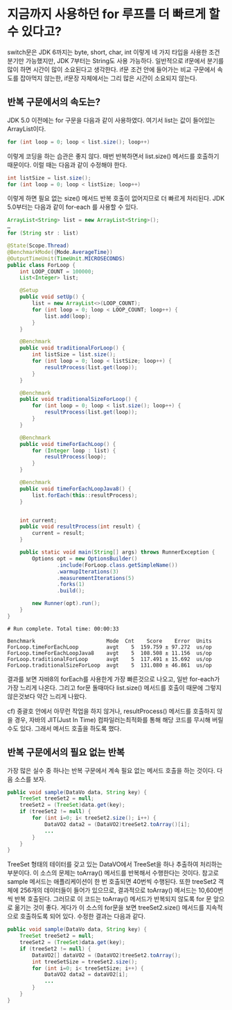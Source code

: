 # 지금까지 사용하던 for 루프를 더 빠르게 할 수 있다고?

switch문은 JDK 6까지는 byte, short, char, int 이렇게 네 가지 타입을 사용한 조건 분기만 가능했지만, JDK 7부터는 String도 사용 가능하다. 일반적으로 if문에서 분기를 많이 하면 시간이 많이 소요된다고 생각한다. if문 조건 안에 들어가는 비교 구문에서 속도를 잡아먹지 않는한, if문장 자체에서는 그리 많은 시간이 소요되지 않는다.

## 반복 구문에서의 속도는?

JDK 5.0 이전에는 for 구문을 다음과 같이 사용하였다. 여기서 list는 값이 들어있는 ArrayList이다.

```java
for (int loop = 0; loop < list.size(); loop++)
```

이렇게 코딩을 하는 습관은 좋지 않다. 매번 반복하면서 list.size\(\) 메서드를 호출하기 때문이다. 이럴 때는 다음과 같이 수정해야 한다.

```java
int listSize = list.size();
for (int loop = 0; loop < listSize; loop++)
```

이렇게 하면 필요 없는 size\(\) 메서드 반복 호출이 없어지므로 더 빠르게 처리된다. JDK 5.0부터는 다음과 같이 for-each 를 사용할 수 있다.

```java
ArrayList<String> list = new ArrayList<String>();
…
for (String str : list)
```

```java
@State(Scope.Thread)
@BenchmarkMode({Mode.AverageTime})
@OutputTimeUnit(TimeUnit.MICROSECONDS)
public class ForLoop {
    int LOOP_COUNT = 100000;
    List<Integer> list;

    @Setup
    public void setUp() {
        list = new ArrayList<>(LOOP_COUNT);
        for (int loop = 0; loop < LOOP_COUNT; loop++) {
            list.add(loop);
        }
    }

    @Benchmark
    public void traditionalForLoop() {
        int listSize = list.size();
        for (int loop = 0; loop < listSize; loop++) {
            resultProcess(list.get(loop));
        }
    }

    @Benchmark
    public void traditionalSizeForLoop() {
        for (int loop = 0; loop < list.size(); loop++) {
            resultProcess(list.get(loop));
        }
    }

    @Benchmark
    public void timeForEachLoop() {
        for (Integer loop : list) {
            resultProcess(loop);
        }
    }

    @Benchmark
    public void timeForEachLoopJava8() {
        list.forEach(this::resultProcess);
    }


    int current;
    public void resultProcess(int result) {
        current = result;
    }

    public static void main(String[] args) throws RunnerException {
        Options opt = new OptionsBuilder()
                .include(ForLoop.class.getSimpleName())
                .warmupIterations(3)
                .measurementIterations(5)
                .forks(1)
                .build();

        new Runner(opt).run();
    }
}
```

```text
# Run complete. Total time: 00:00:33

Benchmark                       Mode  Cnt    Score    Error  Units
ForLoop.timeForEachLoop         avgt    5  159.759 ± 97.272  us/op
ForLoop.timeForEachLoopJava8    avgt    5  108.508 ± 11.156  us/op
ForLoop.traditionalForLoop      avgt    5  117.491 ± 15.692  us/op
ForLoop.traditionalSizeForLoop  avgt    5  131.080 ± 46.861  us/op
```

결과를 보면 자바8의 forEach를 사용한게 가장 빠른것으로 나오고, 일반 for-each가 가장 느리게 나온다. 그리고 for문 돌때마다 list.size\(\) 메서드를 호출이 때문에 그렇지 않은것보다 약간 느리게 나왔다.

cf\) 중괄호 안에서 아무런 작업을 하지 않거나, resultProcess\(\) 메서드를 호출하지 않을 경우, 자바의 JIT\(Just In Time\) 컴파일러는최적화를 통해 해당 코드를 무시해 버릴 수도 있다. 그래서 메서드 호출을 하도록 했다.

## 반복 구문에서의 필요 없는 반복

가장 많은 실수 중 하나는 반복 구문에서 계속 필요 없는 메서드 호출을 하는 것이다. 다음 소스를 보자.

```java
public void sample(DataVo data, String key) {
    TreeSet treeSet2 = null;
    treeSet2 = (TreeSet)data.get(key);
    if (treeSet2 != null) {
        for (int i=0; i< treeSet2.size(); i++) {
            DataVO2 data2 = (DataVO2)treeSet2.toArray()[i];
            ...
        }
    }
}
```

TreeSet 형태의 테이터를 갖고 있는 DataVO에서 TreeSet을 하나 추출하여 처리하는 부분이다. 이 소스의 문제는 toArray\(\) 메서드를 반복해서 수행한다는 것이다. 참고로 sample 메서드는 애플리케이션이 한 번 호출되면 40번씩 수행된다. 또한 treeSet2 객체에 256개의 데이터들이 들어가 있으므로, 결과적으로 toArray\(\) 메서드는 10,600번씩 반복 호출된다. 그러므로 이 코드는 toArray\(\) 메서드가 반복되지 않도록 for 문 앞으로 옮기는 것이 좋다. 게다가 이 소스의 for문을 보면 treeSet2.size\(\) 메서드를 지속적으로 호출하도록 되어 있다. 수정한 결과는 다음과 같다.

```java
public void sample(DataVo data, String key) {
    TreeSet treeSet2 = null;
    treeSet2 = (TreeSet)data.get(key);
    if (treeSet2 != null) {
        DataVO2[] dataVO2 = (DataVO2)treeSet2.toArray();
        int treeSetSize = treeSet2.size();
        for (int i=0; i< treeSetSize; i++) {
            DataVO2 data2 = dataVO2[i];
            ...
        }
    }
}
```

